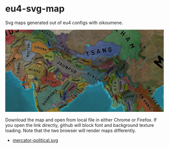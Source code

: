 # eu4-svg-map
Svg maps generated out of eu4 configs with oikoumene.

![](docs/banner.png)

Download the map and open from local file in either Chrome or Firefox. If you open the link directly, github will block font and background texture loading. Note that the two browser will render maps differently.
* <a href="https://raw.githubusercontent.com/primislas/eu4-svg-map/49c741c04850f28b645940a8af6c445b81bfb3aa/maps/mercator-political-1.30.0.svg" download>mercator-political.svg</a>
